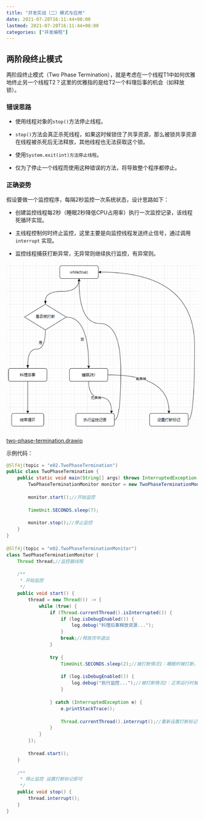 ```yaml
---
title: "并发实战（二）模式与应用"
date: 2021-07-28T16:11:44+08:00
lastmod: 2021-07-28T16:11:44+08:00
categories: ["并发编程"]
---
```



## 两阶段终止模式

两阶段终止模式（Two Phase Termination），就是考虑在一个线程T1中如何优雅地终止另一个线程T2？这里的优雅指的是给T2一个料理后事的机会（如释放锁）。

### 错误思路

- 使用线程对象的`stop()`方法停止线程。

- `stop()`方法会真正杀死线程，如果这时候锁住了共享资源，那么被锁共享资源在线程被杀死后无法释放，其他线程也无法获取这个锁。

- 使用`System.exit(int)方法停止线程`。

- 仅为了停止一个线程而使用这种错误的方法，将导致整个程序都停止。

### 正确姿势

假设要做一个监控程序，每隔2秒监控一次系统状态，设计思路如下：

- 创建监控线程每2秒（睡眠2秒降低CPU占用率）执行一次监控记录，该线程死循环实现。
- 主线程控制何时终止监控，这里主要是向监控线程发送终止信号，通过调用 `interrupt` 实现。

- 监控线程捕获打断异常，无异常则继续执行监控，有异常则。

![](e02-pattern-use/two-phase-termination.png)

[two-phase-termination.drawio](e02-pattern-use/two-phase-termination.drawio)

示例代码：

```java
@Slf4j(topic = "e02.TwoPhaseTermination")
public class TwoPhaseTermination {
    public static void main(String[] args) throws InterruptedException {
        TwoPhaseTerminationMonitor monitor = new TwoPhaseTerminationMonitor();

        monitor.start();//开始监控

        TimeUnit.SECONDS.sleep(7);

        monitor.stop();//停止监控
    }
}

@Slf4j(topic = "e02.TwoPhaseTerminationMonitor")
class TwoPhaseTerminationMonitor {
    Thread thread;//监控器线程

    /**
     * 开始监控
     */
    public void start() {
        thread = new Thread(() -> {
            while (true) {
                if (Thread.currentThread().isInterrupted()) {
                    if (log.isDebugEnabled()) {
                        log.debug("料理后事释放资源...");
                    }
                    break;//释放完毕退出
                }

                try {
                    TimeUnit.SECONDS.sleep(2);//被打断情况1：睡眠时被打断，此时若被打断则会清空打断标记，处理异常时需要重新设置打断标记

                    if (log.isDebugEnabled()) {
                        log.debug("执行监控...");//被打断情况2：正常运行时被打断，此时不会清空打断标记，继续执行本次操作，下次循环结束运行
                    }

                } catch (InterruptedException e) {
                    e.printStackTrace();

                    Thread.currentThread().interrupt();//重新设置打断标记 如果不设置则会因为调用阻塞状态线程的interrupt会清空打断标记而无法终止程序
                }
            }
        });

        thread.start();
    }

    /**
     * 停止监控 设置打断标记即可
     */
    public void stop() {
        thread.interrupt();
    }
}
```